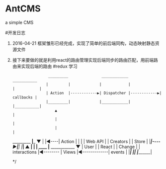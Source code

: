 # AntCMS
a simple CMS

#开发日志
  1.   2016-04-21 框架雏形已经完成，实现了简单的前后端同构，动态映射静态资源文件
  2.   接下来要做的就是利用react的路由管理实现后端同步的路由匹配，用前端路由来实现后端的路由
#redux 学习

                           _________               ____________                ___________
                          |         |             |            |              |           |
                          | Action  |------------▶| Dispatcher |------------▶| callbacks |
                          |_________|             |____________|              |___________|
                              ▲                                                    |
                              |                                                    |
                              |                                                    |
          _________       ____|_____                                           ____▼____
         |         |◀----|  Action  |                                         |         |
         | Web API |     | Creators |                                          |  Store  |
         |_________|----▶|__________|                                         |_________|
                               ▲                                                    |
                               |                                                    |
                          ____ |________           ____________                 ____▼____
                         |   User       |          |   React   |               | Change  |
                         | interactions |◀-------- |   Views   |◀-------------| events  |
                         |______________|          |___________|               |_________|
        
        */

